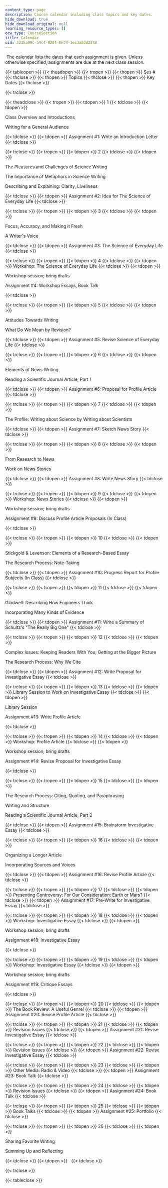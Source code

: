 ```yaml
---
content_type: page
description: Course calendar including class topics and key dates.
hide_download: true
hide_download_original: null
learning_resource_types: []
ocw_type: CourseSection
title: Calendar
uid: 3215a99c-a9c4-0204-8e24-3ec3a83d2348
---
```


 The calendar lists the dates that each assignment is given. Unless otherwise specified, assignments are due at the next class session.

{{< tableopen >}}
{{< theadopen >}}
{{< tropen >}}
{{< thopen >}}
Ses #
{{< thclose >}}
{{< thopen >}}
Topics
{{< thclose >}}
{{< thopen >}}
Key Dates
{{< thclose >}}

{{< trclose >}}

{{< theadclose >}}
{{< tropen >}}
{{< tdopen >}}
1
{{< tdclose >}}
{{< tdopen >}}


Class Overview and Introductions

Writing for a General Audience


{{< tdclose >}}
{{< tdopen >}}
Assignment #1: Write an Introduction Letter
{{< tdclose >}}

{{< trclose >}}
{{< tropen >}}
{{< tdopen >}}
2
{{< tdclose >}}
{{< tdopen >}}


The Pleasures and Challenges of Science Writing

The Importance of Metaphors in Science Writing

Describing and Explaining: Clarity, Liveliness


{{< tdclose >}}
{{< tdopen >}}
Assignment #2: Idea for The Science of Everyday Life
{{< tdclose >}}

{{< trclose >}}
{{< tropen >}}
{{< tdopen >}}
3
{{< tdclose >}}
{{< tdopen >}}


Focus, Accuracy, and Making it Fresh

A Writer's Voice


{{< tdclose >}}
{{< tdopen >}}
Assignment #3: The Science of Everyday Life
{{< tdclose >}}

{{< trclose >}}
{{< tropen >}}
{{< tdopen >}}
4
{{< tdclose >}}
{{< tdopen >}}
Workshop: The Science of Everyday Life
{{< tdclose >}}
{{< tdopen >}}


Workshop session; bring drafts

Assignment #4: Workshop Essays, Book Talk


{{< tdclose >}}

{{< trclose >}}
{{< tropen >}}
{{< tdopen >}}
5
{{< tdclose >}}
{{< tdopen >}}


Attitudes Towards Writing

What Do We Mean by Revision?


{{< tdclose >}}
{{< tdopen >}}
Assignment #5: Revise Science of Everyday Life
{{< tdclose >}}

{{< trclose >}}
{{< tropen >}}
{{< tdopen >}}
6
{{< tdclose >}}
{{< tdopen >}}


Elements of News Writing

Reading a Scientific Journal Article, Part 1


{{< tdclose >}}
{{< tdopen >}}
Assignment #6: Proposal for Profile Article
{{< tdclose >}}

{{< trclose >}}
{{< tropen >}}
{{< tdopen >}}
7
{{< tdclose >}}
{{< tdopen >}}


The Profile: Writing about Science by Writing about Scientists


{{< tdclose >}}
{{< tdopen >}}
Assignment #7: Sketch News Story
{{< tdclose >}}

{{< trclose >}}
{{< tropen >}}
{{< tdopen >}}
8
{{< tdclose >}}
{{< tdopen >}}


From Research to News

Work on News Stories


{{< tdclose >}}
{{< tdopen >}}
Assignment #8: Write News Story
{{< tdclose >}}

{{< trclose >}}
{{< tropen >}}
{{< tdopen >}}
9
{{< tdclose >}}
{{< tdopen >}}
Workshop: News Stories
{{< tdclose >}}
{{< tdopen >}}


Workshop session; bring drafts

Assignment #9: Discuss Profile Article Proposals (In Class)


{{< tdclose >}}

{{< trclose >}}
{{< tropen >}}
{{< tdopen >}}
10
{{< tdclose >}}
{{< tdopen >}}


Stickgold & Levenson: Elements of a Research-Based Essay

The Research Process: Note-Taking


{{< tdclose >}}
{{< tdopen >}}
Assignment #10: Progress Report for Profile Subjects (In Class)
{{< tdclose >}}

{{< trclose >}}
{{< tropen >}}
{{< tdopen >}}
11
{{< tdclose >}}
{{< tdopen >}}


Gladwell: Describing How Engineers Think

Incorporating Many Kinds of Evidence


{{< tdclose >}}
{{< tdopen >}}
Assignment #11: Write a Summary of Schultz's "The Really Big One"
{{< tdclose >}}

{{< trclose >}}
{{< tropen >}}
{{< tdopen >}}
12
{{< tdclose >}}
{{< tdopen >}}


Complex Issues: Keeping Readers With You; Getting at the Bigger Picture

The Research Process: Why We Cite


{{< tdclose >}}
{{< tdopen >}}
Assignment #12: Write Proposal for Investigative Essay
{{< tdclose >}}

{{< trclose >}}
{{< tropen >}}
{{< tdopen >}}
13
{{< tdclose >}}
{{< tdopen >}}
Library Session to Work on Investigative Essay
{{< tdclose >}}
{{< tdopen >}}


Library Session

Assignment #13: Write Profile Article


{{< tdclose >}}

{{< trclose >}}
{{< tropen >}}
{{< tdopen >}}
14
{{< tdclose >}}
{{< tdopen >}}
Workshop: Profile Article
{{< tdclose >}}
{{< tdopen >}}


Workshop session; bring drafts

Assignment #14: Revise Proposal for Investigative Essay


{{< tdclose >}}

{{< trclose >}}
{{< tropen >}}
{{< tdopen >}}
15
{{< tdclose >}}
{{< tdopen >}}


The Research Process: Citing, Quoting, and Paraphrasing

Writing and Structure

Reading a Scientific Journal Article, Part 2


{{< tdclose >}}
{{< tdopen >}}
Assignment #15: Brainstorm Investigative Essay
{{< tdclose >}}

{{< trclose >}}
{{< tropen >}}
{{< tdopen >}}
16
{{< tdclose >}}
{{< tdopen >}}


Organizing a Longer Article

Incorporating Sources and Voices


{{< tdclose >}}
{{< tdopen >}}
Assignment #16: Revise Profile Article
{{< tdclose >}}

{{< trclose >}}
{{< tropen >}}
{{< tdopen >}}
17
{{< tdclose >}}
{{< tdopen >}}
Presenting Controversy: For Our Consideration: Earth or Mars?
{{< tdclose >}}
{{< tdopen >}}
Assignment #17: Pre-Write for Investigative Essay
{{< tdclose >}}

{{< trclose >}}
{{< tropen >}}
{{< tdopen >}}
18
{{< tdclose >}}
{{< tdopen >}}
Workshop: Investigative Essay
{{< tdclose >}}
{{< tdopen >}}


Workshop session; bring drafts

Assignment #18: Investigative Essay


{{< tdclose >}}

{{< trclose >}}
{{< tropen >}}
{{< tdopen >}}
19
{{< tdclose >}}
{{< tdopen >}}
Workshop: Investigative Essay
{{< tdclose >}}
{{< tdopen >}}


Workshop session; bring drafts

Assignment #19: Critique Essays


{{< tdclose >}}

{{< trclose >}}
{{< tropen >}}
{{< tdopen >}}
20
{{< tdclose >}}
{{< tdopen >}}
The Book Review: A Useful Genre!
{{< tdclose >}}
{{< tdopen >}}
Assignment #20: Revise Profile Article
{{< tdclose >}}

{{< trclose >}}
{{< tropen >}}
{{< tdopen >}}
21
{{< tdclose >}}
{{< tdopen >}}
Revision Issues
{{< tdclose >}}
{{< tdopen >}}
Assignment #21: Revise Investigative Essay
{{< tdclose >}}

{{< trclose >}}
{{< tropen >}}
{{< tdopen >}}
22
{{< tdclose >}}
{{< tdopen >}}
Revision Issues
{{< tdclose >}}
{{< tdopen >}}
Assignment #22: Revise Investigative Essay
{{< tdclose >}}

{{< trclose >}}
{{< tropen >}}
{{< tdopen >}}
23
{{< tdclose >}}
{{< tdopen >}}
Other Media: Radio & Video
{{< tdclose >}}
{{< tdopen >}}
Assignment #23: Book Talk
{{< tdclose >}}

{{< trclose >}}
{{< tropen >}}
{{< tdopen >}}
24
{{< tdclose >}}
{{< tdopen >}}
Revision Issues
{{< tdclose >}}
{{< tdopen >}}
Assignment #24: Book Talk
{{< tdclose >}}

{{< trclose >}}
{{< tropen >}}
{{< tdopen >}}
25
{{< tdclose >}}
{{< tdopen >}}
Book Talks
{{< tdclose >}}
{{< tdopen >}}
Assignment #25: Portfolio
{{< tdclose >}}

{{< trclose >}}
{{< tropen >}}
{{< tdopen >}}
26
{{< tdclose >}}
{{< tdopen >}}


Sharing Favorite Writing

Summing Up and Reflecting


{{< tdclose >}}
{{< tdopen >}}
 
{{< tdclose >}}

{{< trclose >}}

{{< tableclose >}}